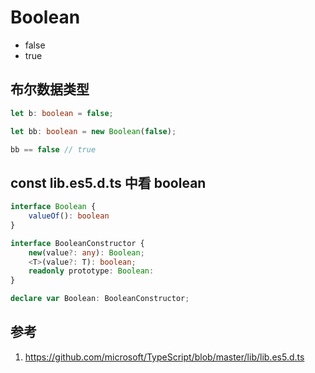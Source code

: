 # Boolean

- false
- true

## 布尔数据类型

```ts
let b: boolean = false;

let bb: boolean = new Boolean(false);

bb == false // true
```

## const lib.es5.d.ts 中看 boolean

```ts
interface Boolean {
    valueOf(): boolean
}

interface BooleanConstructor {
    new(value?: any): Boolean;
    <T>(value?: T): boolean;
    readonly prototype: Boolean:
}

declare var Boolean: BooleanConstructor;
```

## 参考

1. https://github.com/microsoft/TypeScript/blob/master/lib/lib.es5.d.ts

